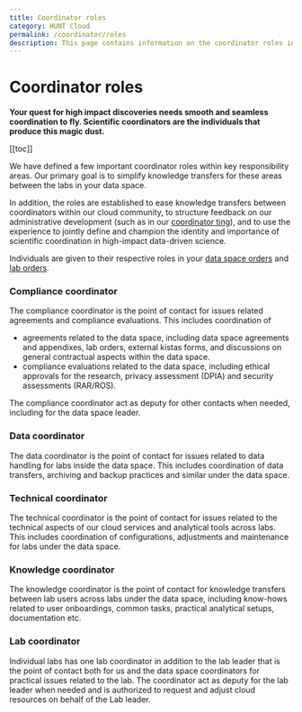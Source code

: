 ```yaml
---
title: Coordinator roles
category: HUNT Cloud
permalink: /coordinator/roles
description: This page contains information on the coordinator roles in HUNT Cloud.
---
```


# Coordinator roles

**Your quest for high impact discoveries needs smooth and seamless coordination to fly. Scientific coordinators are the individuals that produce this magic dust.**

[[toc]]

We have defined a few important coordinator roles within key responsibility areas. Our primary goal is to simplify knowledge transfers for these areas between the labs in your data space. 

In addition, the roles are established to ease knowledge transfers between coordinators within our cloud community, to structure feedback on our administrative development (such as in our [coordinator ting](/tingweek/#coordinator-ting)), and to use the experience to jointly define and champion the identity and importance of scientific coordination in high-impact data-driven science.

Individuals are given to their respective roles in your [data space orders](/agreements/overview/#data-space-order) and [lab orders](/agreements/overview/#lab-order).

### Compliance coordinator

The compliance coordinator is the point of contact for issues related agreements and compliance evaluations. This includes coordination of 

* agreements related to the data space, including data space agreements and appendixes, lab orders, external kistas forms, and discussions on general contractual aspects within the data space. 
* compliance evaluations related to the data space, including ethical approvals for the research, privacy assessment (DPIA) and security assessments (RAR/ROS). 

The compliance coordinator act as deputy for other contacts when needed, including for the data space leader.

### Data coordinator

The data coordinator is the point of contact for issues related to data handling for labs inside the data space. This includes coordination of data transfers, archiving and backup practices and similar under the data space. 

### Technical coordinator

The technical coordinator is the point of contact for issues related to the technical aspects of our cloud services and analytical tools across labs. This includes coordination of configurations, adjustments and maintenance for labs under the data space.

### Knowledge coordinator

The knowledge coordinator is the point of contact for knowledge transfers between lab users across labs under the data space, including know-hows related to user onboardings, common tasks, practical analytical setups, documentation etc.

### Lab coordinator

Individual labs has one lab coordinator in addition to the lab leader that is the point of contact both for us and the data space coordinators for practical issues related to the lab. The coordinator act as deputy for the lab leader when needed and is authorized to request and adjust cloud resources on behalf of the Lab leader.


